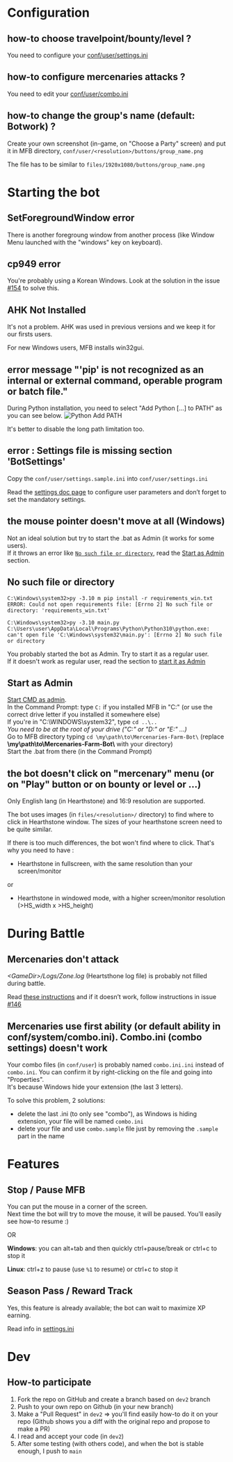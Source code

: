 # Configuration 
## how-to choose travelpoint/bounty/level ?

You need to configure your [conf/user/settings.ini](https://github.com/Efemache/Mercenaries-Farm-bot/tree/main/doc/settings.md#settingsini)


## how-to configure mercenaries attacks ?

You need to edit your [conf/user/combo.ini](https://github.com/Efemache/Mercenaries-Farm-bot/tree/main/doc/settings.md#comboini-confusercomboini)

## how-to change the group's name (default: Botwork) ?

Create your own screenshot (in-game, on "Choose a Party" screen) and put it in MFB directory, `conf/user/<resolution>/buttons/group_name.png`

The file has to be similar to `files/1920x1080/buttons/group_name.png`

# Starting the bot
## SetForegroundWindow error
There is another foregroung window from another process (like Window Menu launched with the "windows" key on keyboard).

## cp949 error
You're probably using a Korean Windows. Look at the solution in the issue [#154](https://github.com/Efemache/Mercenaries-Farm-bot/tree/main/doc/issues/154.md#issuecomment-1310417583) to solve this.


## AHK Not Installed
It's not a problem. AHK was used in previous versions and we keep it for our firsts users.

For new Windows users, MFB installs win32gui.


## error message "'pip' is not recognized as an internal or external command, operable program or batch file."

During Python installation, you need to select "Add Python [...] to PATH" as you can see below.
![Python Add PATH](https://user-images.githubusercontent.com/56414438/159332697-ed9249b2-ee82-442f-9c58-6bd72da4244f.png)

It's better to disable the long path limitation too.

## error : Settings file is missing section 'BotSettings'

Copy the
`conf/user/settings.sample.ini` into 
`conf/user/settings.ini`


Read the [settings doc page](https://github.com/Efemache/Mercenaries-Farm-bot/tree/main/doc/settings.md#settingsini) to configure user parameters and don’t forget to set the mandatory settings.


## the mouse pointer doesn't move at all (Windows)
Not an ideal solution but try to start the .bat as Admin (it works for some users).  
If it throws an error like [`No such file or directory`](https://github.com/Efemache/Mercenaries-Farm-bot/tree/main/doc/FAQ.md#no-such-file-or-directory), read the [Start as Admin](https://github.com/Efemache/Mercenaries-Farm-bot/tree/main/doc/FAQ.md#start-as-admin) section.

## No such file or directory
```
C:\Windows\system32>py -3.10 m pip install -r requirements_win.txt
ERROR: Could not open requirements file: [Errno 2] No such file or directory: 'requirements_win.txt'

C:\Windows\system32>py -3.10 main.py
C:\Users\user\AppData\Local\Programs\Python\Python310\python.exe: can't open file 'C:\Windows\system32\main.py': [Errno 2] No such file or directory
```
You probably started the bot as Admin. Try to start it as a regular user.  
If it doesn't work as regular user, read the section to [start it as Admin](https://github.com/Efemache/Mercenaries-Farm-bot/tree/main/doc/FAQ.md#start-as-admin)

## Start as Admin
[Start CMD as admin](https://grok.lsu.edu/article.aspx?articleid=18026&printable=y).  
In the Command Prompt: type `C:` if you installed MFB in "C:" (or use the correct drive letter if you installed it somewhere else)  
If you're in "C:\WINDOWS\system32", type `cd ..\..`  
*You need to be at the root of your drive ("C:" or "D:" or "E:" ...)*  
Go to MFB directory typing `cd \my\path\to\Mercenaries-Farm-Bot\` (replace **\\my\\path\\to\\Mercenaries-Farm-Bot\\** with your directory)  
Start the .bat from there (in the Command Prompt)

## the bot doesn't click on "mercenary" menu (or on "Play" button or on bounty or level or ...)
Only English lang (in Hearthstone) and 16:9 resolution are supported.

The bot uses images (in `files/<resolution>/` directory) to find where to click in Hearthstone window. The sizes of your hearthstone screen need to be quite similar.

If there is too much differences, the bot won't find where to click. That's why you need to have : 
- Hearthstone in fullscreen, with the same resolution than your screen/monitor

or
- Hearthstone in windowed mode, with a higher screen/monitor resolution (>HS_width x >HS_height)

# During Battle
## Mercenaries don't attack
*\<GameDir\>/Logs/Zone.log* (Heartsthone log file) is probably not filled during battle.

Read [these instructions](https://github.com/Efemache/Mercenaries-Farm-bot/tree/main/doc/settings.md#logconfig) and if it doesn’t work, follow instructions in issue [#146](https://github.com/Efemache/Mercenaries-Farm-bot/tree/main/doc/issues/146.md)

## Mercenaries use first ability (or default ability in conf/system/combo.ini). Combo.ini (combo settings) doesn't work

Your combo files (in `conf/user`) is probably named `combo.ini.ini` instead of `combo.ini`.  You can confirm it by right-clicking on the file and going into "Properties".  
It's because Windows hide your extension (the last 3 letters).

To solve this problem, 2 solutions: 
* delete the last .ini (to only see "combo"), as Windows is hiding extension, your file will be named `combo.ini`
* delete your file and use `combo.sample` file just by removing the `.sample` part in the name

# Features
## Stop / Pause MFB
You can put the mouse in a corner of the screen.  
Next time the bot will try to move the mouse, it will be paused. You'll easily see how-to resume :)

OR  

**Windows**: you can alt+tab and then quickly ctrl+pause/break or ctrl+c to stop it

**Linux**: ctrl+z to pause (use `%1` to resume) or ctrl+c to stop it
## Season Pass / Reward Track
Yes, this feature is already available; the bot can wait to maximize XP earning.

Read info in [settings.ini](https://github.com/Efemache/Mercenaries-Farm-bot/tree/main/doc/settings.md#botsettings-section)


# Dev 
## How-to participate
1) Fork the repo on GitHub and create a branch based on `dev2` branch
2) Push to your own repo on Github (in your new branch)
3) Make a "Pull Request" in `dev2` => you'll find easily how-to do it on your repo (Github shows you a diff with the original repo and propose to make a PR)
4) I read and accept your code (in `dev2`)
5) After some testing (with others code), and when the bot is stable enough, I push to `main`
